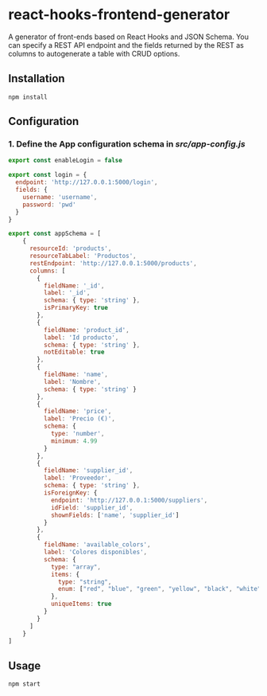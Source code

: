 # react-hooks-frontend-generator #

A generator of front-ends based on React Hooks and JSON Schema. You can specify a REST API endpoint and the fields returned by the REST as columns to autogenerate a table with CRUD options.

## Installation

~~~
npm install
~~~

## Configuration

### 1. Define the App configuration schema in *src/app-config.js*
~~~javascript
export const enableLogin = false

export const login = {
  endpoint: 'http://127.0.0.1:5000/login',
  fields: {
    username: 'username',
    password: 'pwd'
  }
}

export const appSchema = [
    {
      resourceId: 'products',
      resourceTabLabel: 'Productos',
      restEndpoint: 'http://127.0.0.1:5000/products',
      columns: [
        {
          fieldName: '_id',
          label: '_id',
          schema: { type: 'string' },
          isPrimaryKey: true
        },
        {
          fieldName: 'product_id',
          label: 'Id producto',
          schema: { type: 'string' },
          notEditable: true
        },
        {
          fieldName: 'name',
          label: 'Nombre',
          schema: { type: 'string' }
        },
        {
          fieldName: 'price',
          label: 'Precio (€)',
          schema: {
            type: 'number',
            minimum: 4.99
          }
        },
        {
          fieldName: 'supplier_id',
          label: 'Proveedor',
          schema: { type: 'string' },
          isForeignKey: {
            endpoint: 'http://127.0.0.1:5000/suppliers',
            idField: 'supplier_id',
            shownFields: ['name', 'supplier_id']
          }
        },
        {
          fieldName: 'available_colors',
          label: 'Colores disponibles',
          schema: {
            type: "array",
            items: {
              type: "string",
              enum: ["red", "blue", "green", "yellow", "black", "white"]
            },
            uniqueItems: true
          }
        }
      ]
    }
]
~~~

## Usage

~~~
npm start
~~~
